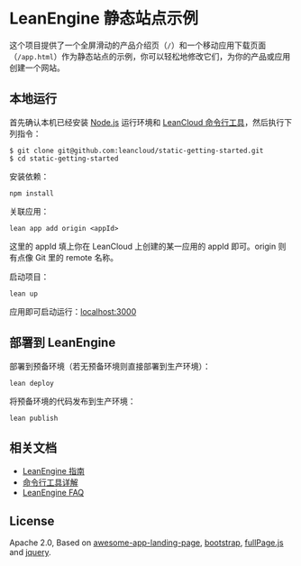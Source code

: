 # LeanEngine 静态站点示例
这个项目提供了一个全屏滑动的产品介绍页（`/`）和一个移动应用下载页面（`/app.html`）作为静态站点的示例，你可以轻松地修改它们，为你的产品或应用创建一个网站。

## 本地运行

首先确认本机已经安装 [Node.js](http://nodejs.org/) 运行环境和 [LeanCloud 命令行工具](https://www.leancloud.cn/docs/leanengine_cli.html)，然后执行下列指令：

```
$ git clone git@github.com:leancloud/static-getting-started.git
$ cd static-getting-started
```

安装依赖：

```
npm install
```

关联应用：

```
lean app add origin <appId>
```

这里的 appId 填上你在 LeanCloud 上创建的某一应用的 appId 即可。origin 则有点像 Git 里的 remote 名称。

启动项目：

```
lean up
```

应用即可启动运行：[localhost:3000](http://localhost:3000)

## 部署到 LeanEngine

部署到预备环境（若无预备环境则直接部署到生产环境）：
```
lean deploy
```

将预备环境的代码发布到生产环境：
```
lean publish
```

## 相关文档

* [LeanEngine 指南](https://leancloud.cn/docs/leanengine_guide-node.html)
* [命令行工具详解](https://leancloud.cn/docs/cloud_code_commandline.html)
* [LeanEngine FAQ](https://leancloud.cn/docs/cloud_code_faq.html)

## License
Apache 2.0, Based on [awesome-app-landing-page](https://github.com/joshbuchea/awesome-app-landing-page), [bootstrap](https://github.com/twbs/bootstrap), [fullPage.js](https://github.com/alvarotrigo/fullPage.js) and [jquery](https://github.com/jquery/jquery).
